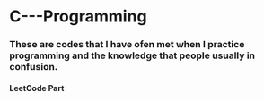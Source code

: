 # C---Programming
###  These are codes that I have ofen met when I practice programming and the knowledge that people usually in confusion.<br>
#### LeetCode Part<br>
<br>
<br>
<br>
